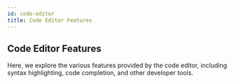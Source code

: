 ```yaml
---
id: code-editor
title: Code Editor Features
---
```


## Code Editor Features

Here, we explore the various features provided by the code editor, including syntax highlighting, code completion, and other developer tools.
